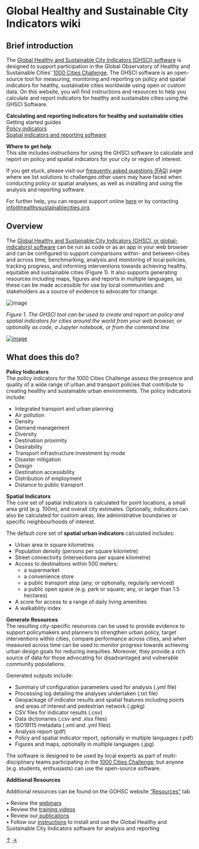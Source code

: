 # Global Healthy and Sustainable City Indicators wiki

## Brief introduction
The [Global Healthy and Sustainable City Indicators (GHSCI) software](https://github.com/healthysustainablecities/global-indicators) is designed to support participation in the Global Observatory of Healthy and Sustainable Cities' [1000 Cities Challenge](https://www.healthysustainablecities.org/1000cities/). The GHSCI software is an open-source tool for measuring, monitoring and reporting on policy and spatial indicators for healthy, sustainable cities worldwide using open or custom data. On this website, you will find instructions and resources to help you calculate and report indicators for healthy and sustainable cities using the GHSCI Software.

**Calculating and reporting indicators for healthy and sustainable cities**   
Getting started guides      
[Policy indicators](https://healthysustainablecities.github.io/global-indicators/1.-Policy-Indicators)           
[Spatial indicators and reporting software](https://healthysustainablecities.github.io/global-indicators/2.-Spatial-indicators-and-reporting-software)

**Where to get help**         
This site includes instructions for using the GHSCI software to calculate and report on policy and spatial indicators for your city or region of interest. 

If you get stuck, please visit our [frequently asked questions (FAQ)](https://healthysustainablecities.github.io/global-indicators/9.-Frequently-Asked-Questions-(FAQ)) page where we list solutions to challenges other users may have faced when  conducting policy or spatial analyses, as well as installing and using the analysis and reporting software.

For further help, you can request support online [here](https://github.com/healthysustainablecities/global-indicators/issues/new/choose) or by contacting [info@healthysustainablecities.org](mailto:info@healthysustainablecities.org).

## Overview
The [Global Healthy and Sustainable City Indicators (GHSCI, or global-indicators) software](https://github.com/healthysustainablecities/global-indicators) can be run as code or as an app in your web browser and can be configured to support comparisons within- and between-cities and across time, benchmarking, analysis and monitoring of local policies, tracking progress, and informing interventions towards achieving healthy, equitable and sustainable cities (Figure 1). It also supports generating resources including maps, figures and reports in multiple languages, so these can be made accessible for use by local communities and stakeholders as a source of evidence to advocate for change.  

![image](https://github.com/healthysustainablecities/global-indicators/assets/12984626/6f7d9c8a-47b2-496f-983b-820f5e86d0b5)

*Figure 1. The GHSCI tool can be used to create and report on policy and spatial indicators for cities around the world from your web browser, or optionally as code, a Jupyter notebook, or from the command line*

   
[![image](https://github.com/user-attachments/assets/7a1149ec-cd40-480c-8f03-fee40db40397)](https://www.youtube.com/watch?v=Hy0x_wEU0BY)


## What does this do?

**Policy Indicators**    
The policy indicators for the 1000 Cities Challenge assess the presence and quality of a wide range of urban and transport policies that contribute to creating healthy and sustainable urban environments. 
The policy indicators include:        
- Integrated transport and urban planning     
- Air pollution    
- Density    
- Demand management    
- Diversity     
- Destination proximity    
- Desirability    
- Transport infrastructure investment by mode   
- Disaster mitigation    
- Design   
- Destination accessibility   
- Distribution of employment    
- Distance to public transport    

**Spatial Indicators**    
The core set of spatial indicators is calculated for point locations, a small area grid (e.g. 100m), and overall city estimates. Optionally, indicators can also be calculated for custom areas, like administrative boundaries or specific neighbourhoods of interest.

The default core set of **spatial urban indicators** calculated includes:
- Urban area in square kilometres
- Population density (persons per square kilometre)
- Street connectivity (intersections per square kilometre)
- Access to destinations within 500 meters:
    - a supermarket
    - a convenience store
    - a public transport stop (any; or optionally, regularly serviced)
    - a public open space (e.g. park or square; any, or larger than 1.5 hectares)
- A score for access to a range of daily living amenities
- A walkability index

**Generate Resources**     
The resulting city-specific resources can be used to provide evidence to support policymakers and planners to strengthen urban policy, target interventions within cities, compare performance across cities, and when measured across time can be used to monitor progress towards achieving urban design goals for reducing inequities. Moreover, they provide a rich source of data for those advocating for disadvantaged and vulnerable community populations.

Generated outputs include:

  - Summary of configuration parameters used for analysis (.yml file)
  - Processing log detailing the analyses undertaken (.txt file)
  - Geopackage of indicator results and spatial features including points and areas of interest and pedestrian network (.gpkg)
  - CSV files for indicator results (.csv)
  - Data dictionaries (.csv and .xlsx files)
  - ISO19115 metadata (.xml and .yml files)
  - Analysis report (pdf)
  - Policy and spatial indicator report, optionally in multiple languages (.pdf)
  - Figures and maps, optionally in multiple languages (.jpg)

The software is designed to be used by local experts as part of multi-disciplinary teams participating in the [1000 Cities Challenge](https://www.healthysustainablecities.org/1000cities); but anyone (e.g. students, enthusiasts) can use the open-source software.

**Additional Resources**    
  
Additional resources can be found on the GOHSC website [“Resources”](https://www.healthysustainablecities.org/resources) tab       
   
•	Review the [webinars](https://www.healthysustainablecities.org/resources#webinars)        
•	Review the [training videos](https://www.healthysustainablecities.org/resources#training-videos)       
•	Review our[ publications](https://www.healthysustainablecities.org/publications)      
•	Follow our [instructions](https://healthysustainablecities.github.io/global-indicators/2.-Spatial-indicators-and-reporting-software) to install and use the Global Healthy and Sustainable City Indicators software for analysis and reporting

[&uarr;]() [&rarr;](https://healthysustainablecities.github.io/global-indicators/1.-Policy-Indicators)
